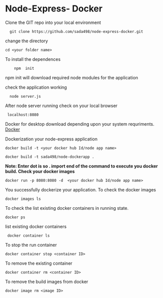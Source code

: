# Node-Express- Docker
 Clone the GIT repo into your local environment 
```
  git clone https://github.com/sada498/node-express-docker.git
  ```
change the directory 

 ```
 cd <your folder name>
 ```
To install the dependences 

 
        npm  init
           
  npm init 
 will download required node modules for the application 

 check the application working 
 
 
      node server.js


After node server running check on your local browser

     localhost:8080
     
Docker for desktop download depending upon your system requriments.
[Docker](https://www.docker.com/products/docker-desktop)


Dockerization your node-express application 

    docker build -t <your docker hub Id/node app name>
  
    docker build -t sada498/node-dockerapp .

**Note: Enter dot is so  . import end of the command to execute you docker build.
Check your docker images** 

    docker run -p 8080:8080 -d  <your docker hub Id/node app name>
    
You successfully dockerize your application.
To check the docker images 
 
    docker images ls
    
To check the list existing docker containers in running state. 

    docker ps
 
list existing docker containers

     docker container ls

 To stop the run container 
 
    docker container stop <container ID>
 
To remove the existing container

    docker container rm <container ID>
 
To remove the build images from docker

    docker image rm <image ID>
